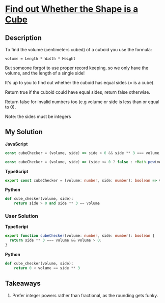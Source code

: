 # [Find out Whether the Shape is a Cube](https://www.codewars.com/kata/58d248c7012397a81800005c)

## Description

To find the volume (centimeters cubed) of a cuboid you use the formula:

`volume = Length * Width * Height`

But someone forgot to use proper record keeping, so we only have the volume, and the length of a single side!

It's up to you to find out whether the cuboid has equal sides (= is a cube).

Return true if the cuboid could have equal sides, return false otherwise.

Return false for invalid numbers too (e.g volume or side is less than or equal to 0).

Note: the sides must be integers

## My Solution

**JavaScript**

```js
const cubeChecker = (volume, side) => side > 0 && side ** 3 === volume;
```

```js
const cubeChecker = (volume, side) => (side <= 0 ? false : +Math.pow(volume, 1 / 3).toFixed(2) === side);
```

**TypeScript**

```ts
export const cubeChecker = (volume: number, side: number): boolean => volume / Math.pow(side, 3) === 1;
```

**Python**

```py
def cube_checker(volume, side):
    return side > 0 and side ** 3 == volume
```

### User Solution

**TypeScript**

```ts
export function cubeChecker(volume: number, side: number): boolean {
  return side ** 3 === volume && volume > 0;
}
```

**Python**

```py
def cube_checker(volume, side):
    return 0 < volume == side ** 3
```

## Takeaways

1. Prefer integer powers rather than fractional, as the rounding gets funky.
